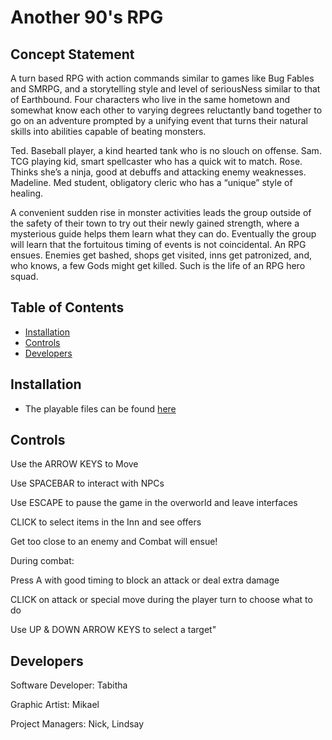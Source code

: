 # Another 90's RPG

## Concept Statement

A turn based RPG with action commands similar to games like Bug Fables and SMRPG, and a storytelling style and level of seriousNess similar to that of Earthbound. Four characters who live in the same hometown and somewhat know each other to varying degrees reluctantly band together to go on an adventure prompted by a unifying event that turns their natural skills into abilities capable of beating monsters. 

Ted. Baseball player, a kind hearted tank who is no slouch on offense.
Sam. TCG playing kid, smart spellcaster who has a quick wit to match.
Rose. Thinks she’s a ninja, good at debuffs and attacking enemy weaknesses.
Madeline. Med student, obligatory cleric who has a “unique” style of healing.

A convenient sudden rise in monster activities leads the group outside of the safety of their town to try out their newly gained strength, where a mysterious guide helps them learn what they can do. Eventually the group will learn that the fortuitous timing of events is not coincidental. An RPG ensues. Enemies get bashed, shops get visited, inns get patronized, and, who knows, a few Gods might get killed. Such is the life of an RPG hero squad. 

## Table of Contents

- [Installation](https://github.com/Hexadoon/another-90s-rpg#installation)
- [Controls](https://github.com/Hexadoon/another-90s-rpg#controls)
- [Developers](https://github.com/Hexadoon/another-90s-rpg#developers)

## Installation

- The playable files can be found [here]()

## Controls

Use the ARROW KEYS to Move

Use SPACEBAR to interact with NPCs

Use ESCAPE to pause the game in the overworld and leave interfaces

CLICK to select items in the Inn and see offers

Get too close to an enemy and Combat will ensue!


During combat:

Press A with good timing to block an attack or deal extra damage

CLICK on attack or special move during the player turn to choose what to do

Use UP & DOWN ARROW KEYS to select a target"

## Developers

Software Developer: Tabitha

Graphic Artist: Mikael

Project Managers: Nick, Lindsay
